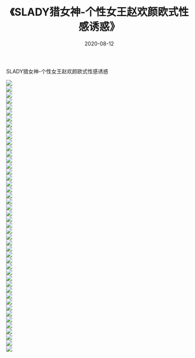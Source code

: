 ﻿---
layout: post
title:  《SLADY猎女神-个性女王赵欢颜欧式性感诱惑》
date:   2020-08-12
img: http://img.660000.xyz/Sharelink/网络美图/2020/SLADY猎女神-个性女王赵欢颜欧式性感诱惑/000.jpg
categories: [美女, 清纯, 唯美]
---

SLADY猎女神-个性女王赵欢颜欧式性感诱惑

  ![](http://img.660000.xyz/Sharelink/网络美图/2020/SLADY猎女神-个性女王赵欢颜欧式性感诱惑/001.jpg) <br> ![](http://img.660000.xyz/Sharelink/网络美图/2020/SLADY猎女神-个性女王赵欢颜欧式性感诱惑/002.jpg) <br> ![](http://img.660000.xyz/Sharelink/网络美图/2020/SLADY猎女神-个性女王赵欢颜欧式性感诱惑/003.jpg) <br> ![](http://img.660000.xyz/Sharelink/网络美图/2020/SLADY猎女神-个性女王赵欢颜欧式性感诱惑/004.jpg) <br> ![](http://img.660000.xyz/Sharelink/网络美图/2020/SLADY猎女神-个性女王赵欢颜欧式性感诱惑/005.jpg) <br> ![](http://img.660000.xyz/Sharelink/网络美图/2020/SLADY猎女神-个性女王赵欢颜欧式性感诱惑/006.jpg) <br> ![](http://img.660000.xyz/Sharelink/网络美图/2020/SLADY猎女神-个性女王赵欢颜欧式性感诱惑/007.jpg) <br> ![](http://img.660000.xyz/Sharelink/网络美图/2020/SLADY猎女神-个性女王赵欢颜欧式性感诱惑/008.jpg) <br> ![](http://img.660000.xyz/Sharelink/网络美图/2020/SLADY猎女神-个性女王赵欢颜欧式性感诱惑/009.jpg) <br> ![](http://img.660000.xyz/Sharelink/网络美图/2020/SLADY猎女神-个性女王赵欢颜欧式性感诱惑/010.jpg) <br> ![](http://img.660000.xyz/Sharelink/网络美图/2020/SLADY猎女神-个性女王赵欢颜欧式性感诱惑/011.jpg) <br> ![](http://img.660000.xyz/Sharelink/网络美图/2020/SLADY猎女神-个性女王赵欢颜欧式性感诱惑/012.jpg) <br> ![](http://img.660000.xyz/Sharelink/网络美图/2020/SLADY猎女神-个性女王赵欢颜欧式性感诱惑/013.jpg) <br> ![](http://img.660000.xyz/Sharelink/网络美图/2020/SLADY猎女神-个性女王赵欢颜欧式性感诱惑/014.jpg) <br> ![](http://img.660000.xyz/Sharelink/网络美图/2020/SLADY猎女神-个性女王赵欢颜欧式性感诱惑/015.jpg) <br> ![](http://img.660000.xyz/Sharelink/网络美图/2020/SLADY猎女神-个性女王赵欢颜欧式性感诱惑/016.jpg) <br> ![](http://img.660000.xyz/Sharelink/网络美图/2020/SLADY猎女神-个性女王赵欢颜欧式性感诱惑/017.jpg) <br> ![](http://img.660000.xyz/Sharelink/网络美图/2020/SLADY猎女神-个性女王赵欢颜欧式性感诱惑/018.jpg) <br> ![](http://img.660000.xyz/Sharelink/网络美图/2020/SLADY猎女神-个性女王赵欢颜欧式性感诱惑/019.jpg) <br> ![](http://img.660000.xyz/Sharelink/网络美图/2020/SLADY猎女神-个性女王赵欢颜欧式性感诱惑/020.jpg) <br> ![](http://img.660000.xyz/Sharelink/网络美图/2020/SLADY猎女神-个性女王赵欢颜欧式性感诱惑/021.jpg) <br> ![](http://img.660000.xyz/Sharelink/网络美图/2020/SLADY猎女神-个性女王赵欢颜欧式性感诱惑/022.jpg) <br> ![](http://img.660000.xyz/Sharelink/网络美图/2020/SLADY猎女神-个性女王赵欢颜欧式性感诱惑/023.jpg) <br> ![](http://img.660000.xyz/Sharelink/网络美图/2020/SLADY猎女神-个性女王赵欢颜欧式性感诱惑/024.jpg) <br> ![](http://img.660000.xyz/Sharelink/网络美图/2020/SLADY猎女神-个性女王赵欢颜欧式性感诱惑/025.jpg) <br> ![](http://img.660000.xyz/Sharelink/网络美图/2020/SLADY猎女神-个性女王赵欢颜欧式性感诱惑/026.jpg) <br> ![](http://img.660000.xyz/Sharelink/网络美图/2020/SLADY猎女神-个性女王赵欢颜欧式性感诱惑/027.jpg) <br> ![](http://img.660000.xyz/Sharelink/网络美图/2020/SLADY猎女神-个性女王赵欢颜欧式性感诱惑/028.jpg) <br> ![](http://img.660000.xyz/Sharelink/网络美图/2020/SLADY猎女神-个性女王赵欢颜欧式性感诱惑/029.jpg) <br> ![](http://img.660000.xyz/Sharelink/网络美图/2020/SLADY猎女神-个性女王赵欢颜欧式性感诱惑/030.jpg) <br> ![](http://img.660000.xyz/Sharelink/网络美图/2020/SLADY猎女神-个性女王赵欢颜欧式性感诱惑/031.jpg) <br> ![](http://img.660000.xyz/Sharelink/网络美图/2020/SLADY猎女神-个性女王赵欢颜欧式性感诱惑/032.jpg) <br> ![](http://img.660000.xyz/Sharelink/网络美图/2020/SLADY猎女神-个性女王赵欢颜欧式性感诱惑/033.jpg) <br> ![](http://img.660000.xyz/Sharelink/网络美图/2020/SLADY猎女神-个性女王赵欢颜欧式性感诱惑/034.jpg) <br> ![](http://img.660000.xyz/Sharelink/网络美图/2020/SLADY猎女神-个性女王赵欢颜欧式性感诱惑/035.jpg) <br> ![](http://img.660000.xyz/Sharelink/网络美图/2020/SLADY猎女神-个性女王赵欢颜欧式性感诱惑/036.jpg) <br> ![](http://img.660000.xyz/Sharelink/网络美图/2020/SLADY猎女神-个性女王赵欢颜欧式性感诱惑/037.jpg) <br> ![](http://img.660000.xyz/Sharelink/网络美图/2020/SLADY猎女神-个性女王赵欢颜欧式性感诱惑/038.jpg) <br> ![](http://img.660000.xyz/Sharelink/网络美图/2020/SLADY猎女神-个性女王赵欢颜欧式性感诱惑/039.jpg) <br> ![](http://img.660000.xyz/Sharelink/网络美图/2020/SLADY猎女神-个性女王赵欢颜欧式性感诱惑/040.jpg) <br> ![](http://img.660000.xyz/Sharelink/网络美图/2020/SLADY猎女神-个性女王赵欢颜欧式性感诱惑/041.jpg) <br> ![](http://img.660000.xyz/Sharelink/网络美图/2020/SLADY猎女神-个性女王赵欢颜欧式性感诱惑/042.jpg) <br> ![](http://img.660000.xyz/Sharelink/网络美图/2020/SLADY猎女神-个性女王赵欢颜欧式性感诱惑/043.jpg) <br> ![](http://img.660000.xyz/Sharelink/网络美图/2020/SLADY猎女神-个性女王赵欢颜欧式性感诱惑/044.jpg) <br> ![](http://img.660000.xyz/Sharelink/网络美图/2020/SLADY猎女神-个性女王赵欢颜欧式性感诱惑/045.jpg) <br> ![](http://img.660000.xyz/Sharelink/网络美图/2020/SLADY猎女神-个性女王赵欢颜欧式性感诱惑/046.jpg) <br>